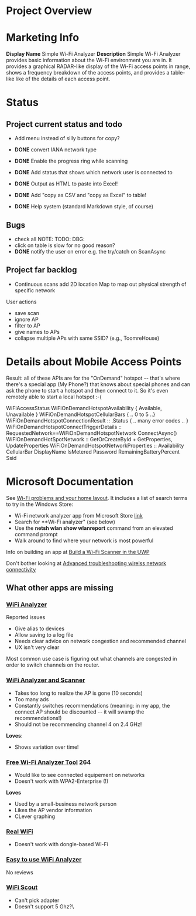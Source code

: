 ﻿# Project Overview

# Marketing Info

**Display Name** Simple Wi-Fi Analyzer
**Description**
Simple Wi-Fi Analyzer provides basic information about the Wi-Fi environment you are in. It provides a graphical RADAR-like display of the Wi-Fi access points in range, shows a frequency breakdown of the access points, and provides a table-like like of the details of each access point.


# Status
## Project current status and todo

* Add menu instead of silly buttons for copy?
* **DONE** convert IANA network type
* **DONE** Enable the progress ring while scanning
* **DONE** Add status that shows which network user is connected to

* **DONE** Output as HTML to paste into Excel!
* **DONE** Add "copy as CSV and "copy as Excel" to table!
* **DONE** Help system (standard Markdown style, of course)

## Bugs
* check all NOTE: TODO: DBG:
* click on table is slow for no good reason?
* **DONE** notify the user on error e.g. the try/catch on ScanAsync

## Project far backlog
* Continuous scans add 2D location Map to map out physical strength of specific network

User actions
* save scan
* ignore AP
* filter to AP
* give names to APs
* collapse multiple APs with same SSID? (e.g., ToomreHouse)


# Details about Mobile Access Points

Result: all of these APIs are for the "OnDemand" hotspot -- that's where there's a special app (My Phone?) that knows about special phones and can ask the phone to start a hotspot and then connect to it. So it's even remotely able to start a local hotspot :-(

WiFiAccessStatus
WiFiOnDemandHotspotAvailability { Available, Unavailable }
WiFiOnDemandHotspotCellularBars { .. 0 to 5 ..}
WiFiOnDemandHotspotConnectionResult :: .Status { .. many error codes .. }
WiFiOnDemandHotspotConnectTriggerDetails :: RequestedNetwork==WiFiOnDemandHotspotNetwork ConnectAsync()
WiFiOnDemandHotSpotNetwork :: GetOrCreateById + GetProperties, UpdateProperties
WiFiOnDemandHotspotNetworkProperties :: Availability CellularBar DisplayName IsMetered Password RemainingBatteryPercent Ssid


# Microsoft Documentation

See [Wi-Fi problems and your home layout](https://support.microsoft.com/en-us/windows/wi-fi-problems-and-your-home-layout-e1ed42e7-a3c5-d1be-2abb-e8fad00ad32a). It includes a list of search terms to try in the Windows Store:
* Wi-Fi network analyzer app from Microsoft Store [link](https://support.microsoft.com/windows/64203838-4029-7bba-8231-00c9d8f4d971#Category=Windows_11)
* Search for **Wi-Fi analyzer" (see below)
* Use the **netsh wlan show wlanreport** command from an elevated command prompt
* Walk around to find where your network is most powerful


Info on building an app at [Build a Wi-Fi Scanner in the UWP](https://docs.microsoft.com/en-us/archive/msdn-magazine/2016/july/modern-apps-build-a-wi-fi-scanner-in-the-uwp)


Don't bother looking at  [Advanced troubleshooting wirelss network connectivity](https://docs.microsoft.com/en-us/windows/client-management/advanced-troubleshooting-wireless-network-connectivity)



## What other apps are missing

### [WiFi Analyzer](https://apps.microsoft.com/store/detail/wifi-analyzer/9NBLGGH33N0N?hl=en-us&gl=US)

Reported issues
* Give alias to devices
* Allow saving to a log file
* Needs clear advice on network congestion and recommended channel
* UX isn't very clear

Most common use case is figuring out what channels are congested in order to switch channels on the router.

### [WiFi Analyzer and Scanner](https://apps.microsoft.com/store/detail/wifi-analyzer-and-scanner/9NBLGGH5QK8Q?hl=en-us&gl=US)

* Takes too long to realize the AP is gone (10 seconds)
* Too many ads
* Constantly switches recommendations (meaning: in my app, the connect AP should be discounted -- it will swamp the recommendations!)
* Should not be recommending channel 4 on 2.4 GHz!

**Loves**:
* Shows variation over time!


### [Free Wi-Fi Analyzer Tool](https://apps.microsoft.com/store/detail/free-wifi-analyzer-tool/9NBLGGH5XZ1Z?hl=en-us&gl=US)  **264**

* Would like to see connected equipement on networks
* Doesn't work with WPA2-Enterprise (!)

**Loves**

* Used by a small-business network person
* Likes the AP vendor information
* CLever graphing

### [Real WiFi](https://apps.microsoft.com/store/detail/real-wifi/9NRFGDVZ05RQ?hl=en-us&gl=US)

* Doesn't work with dongle-based Wi-Fi

### [Easy to use WiFi Analyzer](https://apps.microsoft.com/store/detail/easy-to-use-wifi-analyzer/9N75W2M2D55F?hl=en-us&gl=US)

No reviews

### [WiFi Scout](https://apps.microsoft.com/store/detail/wifi-scout/9NBLGGH5XCQ9?hl=en-us&gl=US)

* Can't pick adapter
* Doesn't support 5 Ghz?\
